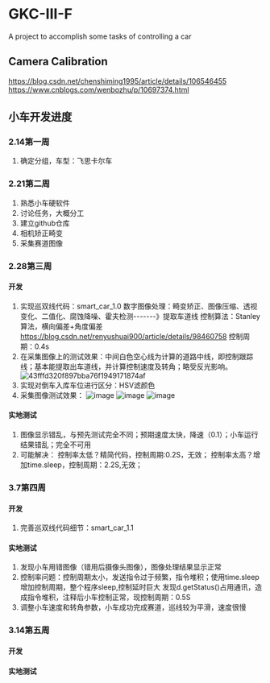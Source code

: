 # GKC-III-F
A project to accomplish some tasks of controlling a car


## Camera Calibration
https://blog.csdn.net/chenshiming1995/article/details/106546455
https://www.cnblogs.com/wenbozhu/p/10697374.html


## 小车开发进度
### 2.14第一周
1. 确定分组，车型：飞思卡尔车
### 2.21第二周
1. 熟悉小车硬软件
2. 讨论任务，大概分工
3. 建立github仓库
4. 相机矫正畸变
5. 采集赛道图像

### 2.28第三周
#### 开发
1. 实现巡双线代码：smart_car_1.0
   数字图像处理：畸变矫正、图像压缩、透视变化、二值化、腐蚀降噪、霍夫检测-------》提取车道线
   控制算法：Stanley算法，横向偏差+角度偏差
   https://blog.csdn.net/renyushuai900/article/details/98460758
   控制周期：0.4s
2. 在采集图像上的测试效果：中间白色空心线为计算的道路中线，即控制跟踪线；基本能提取出车道线，并计算控制速度及转角；略受反光影响。
![43fffd320f897bba76f1949171874af](https://user-images.githubusercontent.com/62023129/157029778-31c21b97-0f01-448d-afdb-e94a7c1ae788.png)
3. 实现对倒车入库车位进行区分：HSV滤颜色
4. 采集图像测试效果：
![image](https://user-images.githubusercontent.com/62023129/157034840-50eceeb9-2a1b-4e2f-93a1-d0b73a536fd2.png)
![image](https://user-images.githubusercontent.com/62023129/157034986-3284e10b-aa5f-4101-9d23-2b72c27fe4fd.png)
![image](https://user-images.githubusercontent.com/62023129/157035144-a3215b55-9f8f-4ad7-8b18-0389632f5dc4.png)

#### 实地测试
1. 图像显示错乱，与预先测试完全不同；预期速度太快，降速（0.1）；小车运行结果错乱；完全不可用 
2. 可能解决：
   控制率太低？精简代码，控制周期:0.2S，无效；
   控制率太高？增加time.sleep，控制周期：2.2S,无效；

### 3.7第四周
#### 开发
1. 完善巡双线代码细节：smart_car_1.1
#### 实地测试
1. 发现小车用错图像（错用后摄像头图像），图像处理结果显示正常
2. 控制率问题：控制周期太小，发送指令过于频繁，指令堆积；使用time.sleep增加控制周期，整个程序sleep,控制延时巨大
   发现d.getStatus()占用通讯，造成指令堆积，注释后小车控制正常，现控制周期：0.5S
3. 调整小车速度和转角参数，小车成功完成赛道，巡线较为平滑，速度很慢


### 3.14第五周
#### 开发

#### 实地测试


